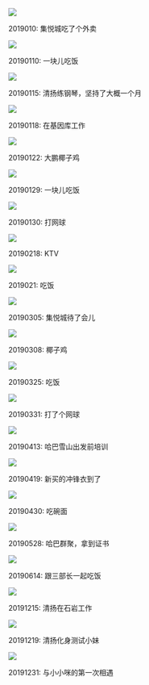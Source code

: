 
![](https://pic1.imgdb.cn/item/6346399a16f2c2beb1f13049.jpg)

2019010: 集悦城吃了个外卖

![](https://pic1.imgdb.cn/item/6346399a16f2c2beb1f1304f.jpg)

20190110: 一块儿吃饭

![](https://pic1.imgdb.cn/item/6346399a16f2c2beb1f13057.jpg)

20190115: 清扬练钢琴，坚持了大概一个月

![](https://pic1.imgdb.cn/item/6346399a16f2c2beb1f1306e.jpg)

20190118: 在基因库工作

![](https://pic1.imgdb.cn/item/6346399a16f2c2beb1f13079.jpg)

20190122: 大鹏椰子鸡

![](https://pic1.imgdb.cn/item/634639c016f2c2beb1f171a0.jpg)

20190129: 一块儿吃饭

![](https://pic1.imgdb.cn/item/634639c016f2c2beb1f171aa.jpg)

20190130: 打网球

![](https://pic1.imgdb.cn/item/634639c016f2c2beb1f171b3.jpg)

20190218: KTV

![](https://pic1.imgdb.cn/item/634639c116f2c2beb1f171c4.jpg)

2019021: 吃饭

![](https://pic1.imgdb.cn/item/634639c116f2c2beb1f171ee.jpg)

20190305: 集悦城待了会儿

![](https://pic1.imgdb.cn/item/63463c7516f2c2beb1f5eea9.jpg)

20190308: 椰子鸡

![](https://pic1.imgdb.cn/item/63463c7516f2c2beb1f5eeb1.jpg)

20190325: 吃饭

![](https://pic1.imgdb.cn/item/63463c7516f2c2beb1f5eee7.jpg)

20190331: 打了个网球

![](https://pic1.imgdb.cn/item/63463c7516f2c2beb1f5eefb.jpg)

20190413: 哈巴雪山出发前培训

![](https://pic1.imgdb.cn/item/63463c7516f2c2beb1f5ef0e.jpg)

20190419: 新买的冲锋衣到了

![](https://pic1.imgdb.cn/item/63463caa16f2c2beb1f64b92.jpg)

20190430: 吃碗面

![](https://pic1.imgdb.cn/item/63463caa16f2c2beb1f64b98.jpg)

20190528: 哈巴群聚，拿到证书

![](https://pic1.imgdb.cn/item/63463caa16f2c2beb1f64bad.jpg)

20190614: 跟三部长一起吃饭

![](https://pic1.imgdb.cn/item/63463caa16f2c2beb1f64bb4.jpg)

20191215: 清扬在石岩工作

![](https://pic1.imgdb.cn/item/63463caa16f2c2beb1f64bc0.jpg)

20191219: 清扬化身测试小妹

![](https://pic1.imgdb.cn/item/63463cc216f2c2beb1f679c1.jpg)

20191231: 与小小咪的第一次相遇